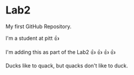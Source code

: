 # Lab2

My first GitHub Repository.

I'm a student at pitt :thumbsup:

I'm adding this as part of the Lab2 :thumbsup:
:thumbsup:
:thumbsup:
:thumbsup:

Ducks like to quack, but quacks don't like to duck.
